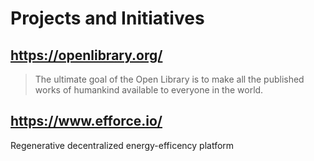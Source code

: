# Projects and Initiatives

## https://openlibrary.org/

> The ultimate goal of the Open Library is to make all the published works of humankind available to everyone in the world.

## https://www.efforce.io/

Regenerative decentralized energy-efficency platform
